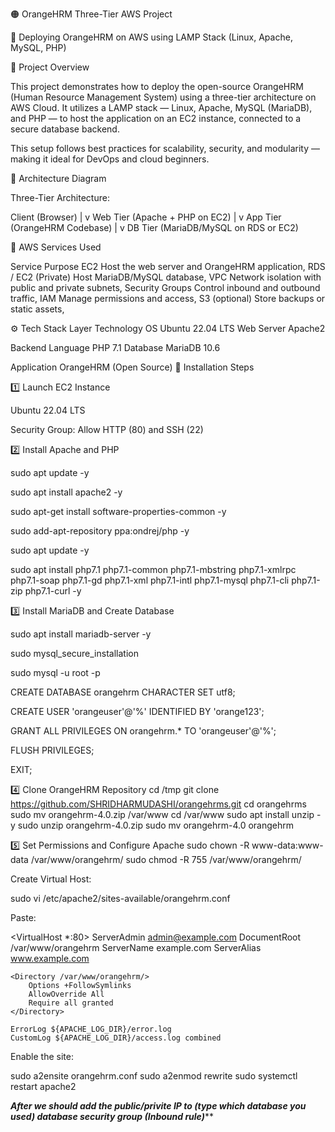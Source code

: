 🟠 OrangeHRM Three-Tier AWS Project

🚀 Deploying OrangeHRM on AWS using LAMP Stack (Linux, Apache, MySQL, PHP)

📘 Project Overview

This project demonstrates how to deploy the open-source OrangeHRM (Human Resource Management System) using a three-tier architecture on AWS Cloud.
It utilizes a LAMP stack — Linux, Apache, MySQL (MariaDB), and PHP — to host the application on an EC2 instance, connected to a secure database backend.

This setup follows best practices for scalability, security, and modularity — making it ideal for DevOps and cloud beginners.

🧱 Architecture Diagram

Three-Tier Architecture:

Client (Browser)
       |
       v
  Web Tier (Apache + PHP on EC2)
       |
       v
  App Tier (OrangeHRM Codebase)
       |
       v
  DB Tier (MariaDB/MySQL on RDS or EC2)

🧩 AWS Services Used

Service	Purpose
EC2	Host the web server and OrangeHRM application,
RDS / EC2 (Private)	Host MariaDB/MySQL database,
VPC	Network isolation with public and private subnets,
Security Groups	Control inbound and outbound traffic,
IAM	Manage permissions and access,
S3 (optional)	Store backups or static assets,

⚙️ Tech Stack
Layer	Technology
OS	Ubuntu 22.04 LTS
Web Server	Apache2

Backend Language	PHP 7.1
Database	MariaDB 10.6

Application	OrangeHRM (Open Source)
🔧 Installation Steps

1️⃣ Launch EC2 Instance

Ubuntu 22.04 LTS

Security Group: Allow HTTP (80) and SSH (22)

2️⃣ Install Apache and PHP

sudo apt update -y

sudo apt install apache2 -y

sudo apt-get install software-properties-common -y

sudo add-apt-repository ppa:ondrej/php -y

sudo apt update -y

sudo apt install php7.1 php7.1-common php7.1-mbstring php7.1-xmlrpc php7.1-soap php7.1-gd php7.1-xml php7.1-intl php7.1-mysql php7.1-cli php7.1-zip php7.1-curl -y

3️⃣ Install MariaDB and Create Database

sudo apt install mariadb-server -y

sudo mysql_secure_installation

sudo mysql -u root -p

CREATE DATABASE orangehrm CHARACTER SET utf8;

CREATE USER 'orangeuser'@'%' IDENTIFIED BY 'orange123';

GRANT ALL PRIVILEGES ON orangehrm.* TO 'orangeuser'@'%';

FLUSH PRIVILEGES;

EXIT;

4️⃣ Clone OrangeHRM Repository
cd /tmp
git clone https://github.com/SHRIDHARMUDASHI/orangehrms.git
cd orangehrms
sudo mv orangehrm-4.0.zip /var/www
cd /var/www
sudo apt install unzip -y
sudo unzip orangehrm-4.0.zip
sudo mv orangehrm-4.0 orangehrm

5️⃣ Set Permissions and Configure Apache
sudo chown -R www-data:www-data /var/www/orangehrm/
sudo chmod -R 755 /var/www/orangehrm/


Create Virtual Host:

sudo vi /etc/apache2/sites-available/orangehrm.conf


Paste:

<VirtualHost *:80>
    ServerAdmin admin@example.com
    DocumentRoot /var/www/orangehrm
    ServerName example.com
    ServerAlias www.example.com

    <Directory /var/www/orangehrm/>
        Options +FollowSymlinks
        AllowOverride All
        Require all granted
    </Directory>

    ErrorLog ${APACHE_LOG_DIR}/error.log
    CustomLog ${APACHE_LOG_DIR}/access.log combined
</VirtualHost>


Enable the site:

sudo a2ensite orangehrm.conf
sudo a2enmod rewrite
sudo systemctl restart apache2

*****************After we should add the public/privite IP to (type which database you used) database security group (Inbound rule)*******************
